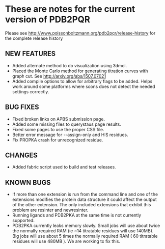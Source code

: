 # These are notes for the current version of PDB2PQR

Please see http://www.poissonboltzmann.org/pdb2pqr/release-history for the complete release history


## NEW FEATURES
* Added alternate method to do visualization using 3dmol.
* Placed the Monte Carlo method for generating titration curves with graph cut. See http://arxiv.org/abs/1507.07021
* Added compile options to allow for arbitrary flags to be added. Helps work around some platforms where scons does not detect the needed settings correctly.

## BUG FIXES
* Fixed broken links on APBS submission page.
* Added some missing files to querystaus page results.
* Fixed some pages to use the proper CSS file.
* Better error message for --assign-only and HIS residues.
* Fix PROPKA crash for unrecognized residue.

## CHANGES
* Added fabric script used to build and test releases.

## KNOWN BUGS
* If more than one extension is run from the command line and one of the extensions modifies the protein data structure it could affect the output of the other extension. The only included extensions that exhibit this problem are resinter and newresinter.
* Running ligands and PDB2PKA at the same time is not currently supported.
* PDB2PKA currently leaks memory slowly. Small jobs will use about twice the normally required RAM (ie ~14 titratable residues will use 140MB). Big jobs will use about 5 times the normally required RAM ( 60 titratable residues will use 480MB ). We are working to fix this.
